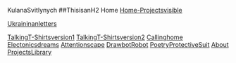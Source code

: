 KulanaSvitlynych
##ThisisanH2
Home
[Home-Projectsvisible](Home-Projectsvisible)

[Ukraininanletters](Ukraininan_letters.md)

[TalkingT-Shirtsversion1](TalkingT-Shirtsversion1)
[TalkingT-Shirtsversion2](TalkingT-Shirtsversion2)
[Callinghome](Callinghome)
[Electonicsdreams](Electonicsdreams)
[Attentionscape](Attentionscape)
[DrawbotRobot](DrawbotRobot)
[PoetryProtectiveSuit](PoetryProtectiveSuit)
[About](About)
[ProjectsLibrary](ProjectsLibrary)
